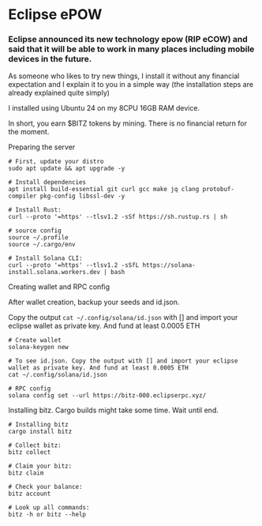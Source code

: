 # Eclipse ePOW

### Eclipse announced its new technology epow (RIP eCOW) and said that it will be able to work in many places including mobile devices in the future. 
As someone who likes to try new things, I install it without any financial expectation and I explain it to you in a simple way (the installation steps are already explained quite simply)

I installed using Ubuntu 24 on my 8CPU 16GB RAM device. 

In short, you earn $BITZ tokens by mining. There is no financial return for the moment.


Preparing the server
```console
# First, update your distro
sudo apt update && apt upgrade -y

# Install dependencies
apt install build-essential git curl gcc make jq clang protobuf-compiler pkg-config libssl-dev -y

# Install Rust:
curl --proto '=https' --tlsv1.2 -sSf https://sh.rustup.rs | sh

# source config
source ~/.profile
source ~/.cargo/env

# Install Solana CLI:
curl --proto '=https' --tlsv1.2 -sSfL https://solana-install.solana.workers.dev | bash
```

Creating wallet and RPC config

After wallet creation, backup your seeds and id.json.

Copy the output `cat ~/.config/solana/id.json` with [] and import your eclipse wallet as private key. And fund at least 0.0005 ETH

```console
# Create wallet
solana-keygen new

# To see id.json. Copy the output with [] and import your eclipse wallet as private key. And fund at least 0.0005 ETH
cat ~/.config/solana/id.json

# RPC config
solana config set --url https://bitz-000.eclipserpc.xyz/

```

Installing bitz. Cargo builds might take some time. Wait until end.
```console
# Installing bitz
cargo install bitz

# Collect bitz:
bitz collect

# Claim your bitz:
bitz claim

# Check your balance:
bitz account

# Look up all commands:
bitz -h or bitz --help
```

